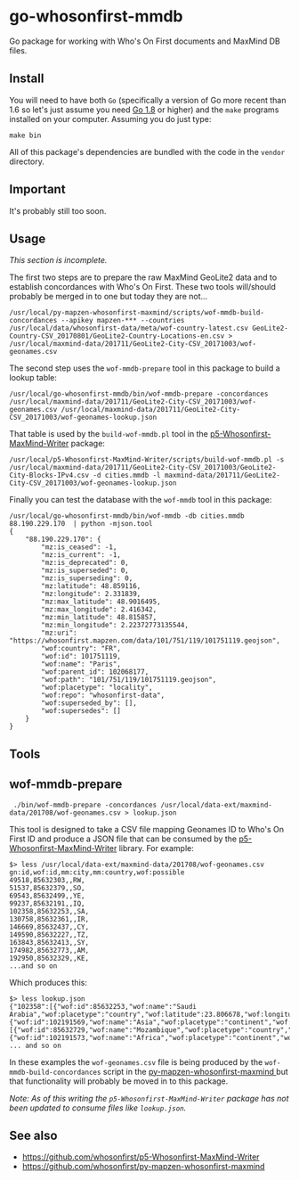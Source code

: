 # go-whosonfirst-mmdb

Go package for working with Who's On First documents and MaxMind DB files.

## Install

You will need to have both `Go` (specifically a version of Go more recent than 1.6 so let's just assume you need [Go 1.8](https://golang.org/dl/) or higher) and the `make` programs installed on your computer. Assuming you do just type:

```
make bin
```

All of this package's dependencies are bundled with the code in the `vendor` directory.

## Important

It's probably still too soon.

## Usage

_This section is incomplete._

The first two steps are to prepare the raw MaxMind GeoLite2 data and to establish concordances with Who's On First. These two tools will/should probably be merged in to one but today they are not...

```
/usr/local/py-mapzen-whosonfirst-maxmind/scripts/wof-mmdb-build-concordances --apikey mapzen-*** --countries /usr/local/data/whosonfirst-data/meta/wof-country-latest.csv GeoLite2-Country-CSV_20170801/GeoLite2-Country-Locations-en.csv > /usr/local/maxmind-data/201711/GeoLite2-City-CSV_20171003/wof-geonames.csv
```

The second step uses the `wof-mmdb-prepare` tool in this package to build a lookup table:

```
/usr/local/go-whosonfirst-mmdb/bin/wof-mmdb-prepare -concordances /usr/local/maxmind-data/201711/GeoLite2-City-CSV_20171003/wof-geonames.csv /usr/local/maxmind-data/201711/GeoLite2-City-CSV_20171003/wof-geonames-lookup.json
```

That table is used by the `build-wof-mmdb.pl` tool in the [p5-Whosonfirst-MaxMind-Writer](https://github.com/whosonfirst/p5-Whosonfirst-MaxMind-Writer) package:

```
/usr/local/p5-Whosonfirst-MaxMind-Writer/scripts/build-wof-mmdb.pl -s /usr/local/maxmind-data/201711/GeoLite2-City-CSV_20171003/GeoLite2-City-Blocks-IPv4.csv -d cities.mmdb -l maxmind-data/201711/GeoLite2-City-CSV_20171003/wof-geonames-lookup.json
```

Finally you can test the database with the `wof-mmdb` tool in this package:

```
/usr/local/go-whosonfirst-mmdb/bin/wof-mmdb -db cities.mmdb 88.190.229.170  | python -mjson.tool
{
    "88.190.229.170": {
        "mz:is_ceased": -1,
        "mz:is_current": -1,
        "mz:is_deprecated": 0,
        "mz:is_superseded": 0,
        "mz:is_superseding": 0,
        "mz:latitude": 48.859116,
        "mz:longitude": 2.331839,
        "mz:max_latitude": 48.9016495,
        "mz:max_longitude": 2.416342,
        "mz:min_latitude": 48.815857,
        "mz:min_longitude": 2.22372773135544,
        "mz:uri": "https://whosonfirst.mapzen.com/data/101/751/119/101751119.geojson",
        "wof:country": "FR",
        "wof:id": 101751119,
        "wof:name": "Paris",
        "wof:parent_id": 102068177,
        "wof:path": "101/751/119/101751119.geojson",
        "wof:placetype": "locality",
        "wof:repo": "whosonfirst-data",
        "wof:superseded_by": [],
        "wof:supersedes": []
    }
}
```

## Tools

## wof-mmdb-prepare

```
 ./bin/wof-mmdb-prepare -concordances /usr/local/data-ext/maxmind-data/201708/wof-geonames.csv > lookup.json
```

This tool is designed to take a CSV file mapping Geonames ID to Who's On First ID and produce a JSON file that can be consumed by the [p5-Whosonfirst-MaxMind-Writer](https://github.com/whosonfirst/p5-Whosonfirst-MaxMind-Writer) library. For example:

```
$> less /usr/local/data-ext/maxmind-data/201708/wof-geonames.csv
gn:id,wof:id,mm:city,mm:country,wof:possible
49518,85632303,,RW,
51537,85632379,,SO,
69543,85632499,,YE,
99237,85632191,,IQ,
102358,85632253,,SA,
130758,85632361,,IR,
146669,85632437,,CY,
149590,85632227,,TZ,
163843,85632413,,SY,
174982,85632773,,AM,
192950,85632329,,KE,
...and so on
```

Which produces this:

```
$> less lookup.json
{"102358":[{"wof:id":85632253,"wof:name":"Saudi Arabia","wof:placetype":"country","wof:latitude":23.806678,"wof:longitude":44.700847,"geom:min_latitude":16.370945,"geom:min_longitude":34.572765,"geom:max_latitude":32.121348,"geom:max_longitude":55.637565},{"wof:id":102191569,"wof:name":"Asia","wof:placetype":"continent","wof:latitude":49.512481,"wof:longitude":94.464337,"geom:min_latitude":-12.199965,"geom:min_longitude":-180,"geom:max_latitude":81.288804,"geom:max_longitude":180}],"1036973":[{"wof:id":85632729,"wof:name":"Mozambique","wof:placetype":"country","wof:latitude":-13.885531,"wof:longitude":37.837456,"geom:min_latitude":-26.86816149999993,"geom:min_longitude":30.21555,"geom:max_latitude":-10.47719478599993,"geom:max_longitude":40.84875106800007},{"wof:id":102191573,"wof:name":"Africa","wof:placetype":"continent","wof:latitude":21.638471 ... and so on
```

In these examples the `wof-geonames.csv` file is being produced by the `wof-mmdb-build-concordances` script in the [py-mapzen-whosonfirst-maxmind
](https://github.com/whosonfirst/py-mapzen-whosonfirst-maxmind) but that functionality will probably be moved in to this package.

_Note: As of this writing the `p5-Whosonfirst-MaxMind-Writer` package has not been updated to consume files like `lookup.json`._

## See also

* https://github.com/whosonfirst/p5-Whosonfirst-MaxMind-Writer
* https://github.com/whosonfirst/py-mapzen-whosonfirst-maxmind